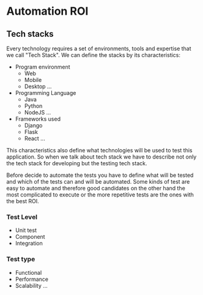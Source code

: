 # Automation ROI

## Tech stacks

Every technology requires a set of environments, tools and expertise that we call "Tech Stack". We can define the stacks by its characteristics:

- Program environment
  - Web
  - Mobile
  - Desktop
    ...
- Programming Language
  - Java
  - Python
  - NodeJS
    ...
- Frameworks used
  - Django
  - Flask
  - React
    ...

This characteristics also define what technologies will be used to test this application. So when we talk about tech stack we have to describe not only the tech stack for developing but the testing tech stack.

Before decide to automate the tests you have to define what will be tested and which of the tests can and will be automated. Some kinds of test are easy to automate and therefore good candidates on the other hand the most complicated to execute or the more repetitive tests are the ones with the best ROI.

### Test Level

- Unit test
- Component
- Integration

### Test type

- Functional
- Performance
- Scalability
  ...

